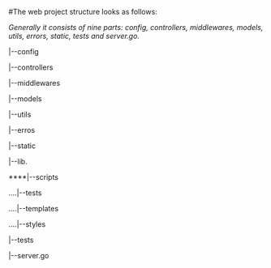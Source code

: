 #The web project structure looks as follows:

*Generally it consists of nine parts: config, controllers, middlewares, models, utils, errors, static, tests and server.go.*

|--config

|--controllers

|--middlewares

|--models

|--utils

|--erros

|--static

|--lib.
  
****|--scripts
  
....|--tests

....|--templates

....|--styles

|--tests

|--server.go
